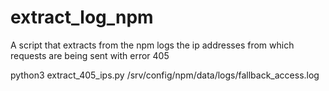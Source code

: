 # extract_log_npm

A script that extracts from the npm logs the ip addresses from which requests are being sent with error 405

python3 extract_405_ips.py /srv/config/npm/data/logs/fallback_access.log
